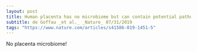 ```yaml
---
layout: post
title: Human placenta has no microbiome but can contain potential pathogens.
subtitle: de Goffau _et al._ _Nature_ 07/31/2019
tags: "https://www.nature.com/articles/s41586-019-1451-5"
---
```


No placenta microbiome!
